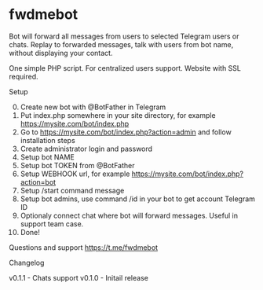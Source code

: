 # fwdmebot

Bot will forward all messages from users to selected Telegram users or chats.
Replay to forwarded messages, talk with users from bot name, without displaying your contact.

One simple PHP script.
For centralized users support.
Website with SSL required.

Setup

0. Create new bot with @BotFather in Telegram
1. Put index.php somewhere in your site directory, for example https://mysite.com/bot/index.php
2. Go to https://mysite.com/bot/index.php?action=admin and follow installation steps
3. Create administrator login and password
4. Setup bot NAME
5. Setup bot TOKEN from @BotFather
6. Setup WEBHOOK url, for example https://mysite.com/bot/index.php?action=bot
7. Setup /start command message 
8. Setup bot admins, use command /id in your bot to get account Telegram ID
9. Optionaly connect chat where bot will forward messages. Useful in support team case.
10. Done! 

Questions and support https://t.me/fwdmebot

Changelog

v0.1.1 - Chats support
v0.1.0 - Initail release